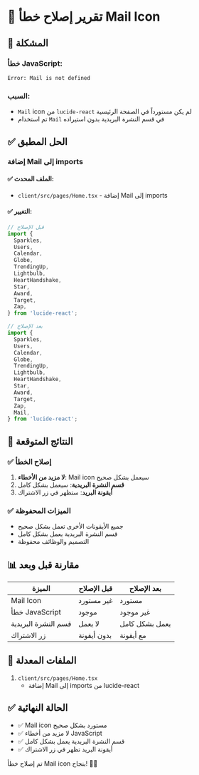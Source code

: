 # 🔧 تقرير إصلاح خطأ Mail Icon

## 🚨 المشكلة

### خطأ JavaScript:

```
Error: Mail is not defined
```

### السبب:

- `Mail` icon من `lucide-react` لم يكن مستورداً في الصفحة الرئيسية
- تم استخدام `Mail` في قسم النشرة البريدية بدون استيراده

## ✅ الحل المطبق

### إضافة Mail إلى imports

#### ✅ الملف المحدث:

- `client/src/pages/Home.tsx` - إضافة Mail إلى imports

#### ✅ التغيير:

```typescript
// قبل الإصلاح
import {
  Sparkles,
  Users,
  Calendar,
  Globe,
  TrendingUp,
  Lightbulb,
  HeartHandshake,
  Star,
  Award,
  Target,
  Zap,
} from 'lucide-react';

// بعد الإصلاح
import {
  Sparkles,
  Users,
  Calendar,
  Globe,
  TrendingUp,
  Lightbulb,
  HeartHandshake,
  Star,
  Award,
  Target,
  Zap,
  Mail,
} from 'lucide-react';
```

## 🎯 النتائج المتوقعة

### ✅ إصلاح الخطأ

1. **لا مزيد من الأخطاء**: Mail icon سيعمل بشكل صحيح
2. **قسم النشرة البريدية**: سيعمل بشكل كامل
3. **أيقونة البريد**: ستظهر في زر الاشتراك

### ✅ الميزات المحفوظة

- جميع الأيقونات الأخرى تعمل بشكل صحيح
- قسم النشرة البريدية يعمل بشكل كامل
- التصميم والوظائف محفوظة

## 📊 مقارنة قبل وبعد

| الميزة              | قبل الإصلاح | بعد الإصلاح    |
| ------------------- | ----------- | -------------- |
| Mail Icon           | غير مستورد  | مستورد         |
| خطأ JavaScript      | موجود       | غير موجود      |
| قسم النشرة البريدية | لا يعمل     | يعمل بشكل كامل |
| زر الاشتراك         | بدون أيقونة | مع أيقونة      |

## 🔧 الملفات المعدلة

1. `client/src/pages/Home.tsx`
   - إضافة Mail إلى imports من lucide-react

## ✅ الحالة النهائية

- ✅ Mail icon مستورد بشكل صحيح
- ✅ لا مزيد من أخطاء JavaScript
- ✅ قسم النشرة البريدية يعمل بشكل كامل
- ✅ أيقونة البريد تظهر في زر الاشتراك

تم إصلاح خطأ Mail icon بنجاح! 🔧✅

